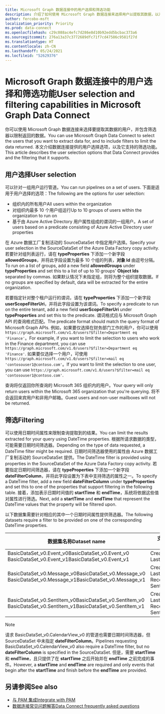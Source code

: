 ```yaml
---
title: Microsoft Graph 数据连接中的用户选择和筛选功能
description: 介绍了如何使用 Microsoft Graph 数据连接来选择用户以提取其数据，以及筛选返回的数据。
author: fercobo-msft
localization_priority: Priority
ms.prod: data-connect
ms.openlocfilehash: c29c088ac4efc7d286e8d10b92edd5bcbac373a6
ms.sourcegitcommit: 276a13a37c3772689dfc71f7cd47586c9581f27d
ms.translationtype: HT
ms.contentlocale: zh-CN
ms.lasthandoff: 05/24/2021
ms.locfileid: "52629376"
---
```

# <a name="user-selection-and-filtering-capabilities-in-microsoft-graph-data-connect"></a><span data-ttu-id="81b92-103">Microsoft Graph 数据连接中的用户选择和筛选功能</span><span class="sxs-lookup"><span data-stu-id="81b92-103">User selection and filtering capabilities in Microsoft Graph Data Connect</span></span>

<span data-ttu-id="81b92-104">你可以使用 Microsoft Graph 数据连接来选择要提取其数据的用户，并包含筛选器以限制返回的数据。</span><span class="sxs-lookup"><span data-stu-id="81b92-104">You can use Microsoft Graph Data Connect to select the users that you want to extract data for, and to include filters to limit the data returned.</span></span> <span data-ttu-id="81b92-105">本文介绍数据连接提供的用户选择选项，以及它支持的筛选功能。</span><span class="sxs-lookup"><span data-stu-id="81b92-105">This article describes the user selection options that Data Connect provides and the filtering that it supports.</span></span>

## <a name="user-selection"></a><span data-ttu-id="81b92-106">用户选择</span><span class="sxs-lookup"><span data-stu-id="81b92-106">User selection</span></span>

<span data-ttu-id="81b92-107">可以针对一组用户运行管道。</span><span class="sxs-lookup"><span data-stu-id="81b92-107">You can run pipelines on a set of users.</span></span> <span data-ttu-id="81b92-108">下面是适用于用户选择的选项：</span><span class="sxs-lookup"><span data-stu-id="81b92-108">The following are the options for user selection:</span></span>

- <span data-ttu-id="81b92-109">组织内的所有用户</span><span class="sxs-lookup"><span data-stu-id="81b92-109">All users within the organization</span></span>
- <span data-ttu-id="81b92-110">对组织内最多 10 个用户组运行</span><span class="sxs-lookup"><span data-stu-id="81b92-110">Up to 10 groups of users within the organization to run on</span></span>
- <span data-ttu-id="81b92-111">基于由 Azure Active Directory 用户属性组成的谓词的一组用户。</span><span class="sxs-lookup"><span data-stu-id="81b92-111">A set of users based on a predicate consisting of Azure Active Directory user properties</span></span>

<span data-ttu-id="81b92-112">在 Azure 数据工厂复制活动的 SourceDataSet 中指定用户选择。</span><span class="sxs-lookup"><span data-stu-id="81b92-112">Specify your user selection in the SourceDataSet of the Azure Data Factory copy activity.</span></span> <span data-ttu-id="81b92-113">若要针对组列表运行，请在 **typeProperties** 下添加一个新字段 **allowedGroups**，并将此字段设置为最多 10 个组的列表，**对象 Id** 由逗号分隔。</span><span class="sxs-lookup"><span data-stu-id="81b92-113">To run on a list of groups, add a new field **allowedGroups** under **typeProperties** and set this to a list of up to 10 groups' **Object Ids** separated by commas.</span></span> <span data-ttu-id="81b92-114">如果默认情况下未指定组，则将为整个组织提取数据。</span><span class="sxs-lookup"><span data-stu-id="81b92-114">If no groups are specified by default, data will be extracted for the entire organization.</span></span>

<span data-ttu-id="81b92-115">若要指定针对整个租户运行的谓词，请在 **typeProperties** 下添加一个新字段 **userScopeFilterUri**，并将此字段设置为该谓词。</span><span class="sxs-lookup"><span data-stu-id="81b92-115">To specify a predicate to run on the entire tenant, add a new field **userScopeFilterUri** under **typeProperties** and set this to the predicate.</span></span> <span data-ttu-id="81b92-116">谓词格式应与 Microsoft Graph API 的查询格式匹配。</span><span class="sxs-lookup"><span data-stu-id="81b92-116">The predicate format should match the query format of Microsoft Graph APIs.</span></span> <span data-ttu-id="81b92-117">例如，如果要仅选择在财务部门工作的用户，你可以使用 `https://graph.microsoft.com/v1.0/users?$filter=Department eq 'Finance'`。</span><span class="sxs-lookup"><span data-stu-id="81b92-117">For example, if you want to limit the selection to users who work in the Finance department, you can use `https://graph.microsoft.com/v1.0/users?$filter=Department eq 'Finance'`.</span></span> <span data-ttu-id="81b92-118">如果要仅选择一个用户，可使用 `https://graph.microsoft.com/v1.0/users?$filter=mail eq 'contosouser1@contoso.com'`。</span><span class="sxs-lookup"><span data-stu-id="81b92-118">If you want to limit the selection to one user, you can use `https://graph.microsoft.com/v1.0/users?$filter=mail eq 'contosouser1@contoso.com'`.</span></span>

<span data-ttu-id="81b92-119">查询将仅返回你所查询的 Microsoft 365 组织内的用户。</span><span class="sxs-lookup"><span data-stu-id="81b92-119">Your query will only return users within the Microsoft 365 organization that you're querying.</span></span> <span data-ttu-id="81b92-120">将不会返回来宾用户和非用户邮箱。</span><span class="sxs-lookup"><span data-stu-id="81b92-120">Guest users and non-user mailboxes will not be returned.</span></span>

## <a name="filtering"></a><span data-ttu-id="81b92-121">筛选</span><span class="sxs-lookup"><span data-stu-id="81b92-121">Filtering</span></span>

<span data-ttu-id="81b92-122">可以使用日期时间属性来限制查询提取到的结果。</span><span class="sxs-lookup"><span data-stu-id="81b92-122">You can limit the results extracted for your query using DateTime properties.</span></span> <span data-ttu-id="81b92-123">根据所请求数据的类型，可能需要日期时间筛选器。</span><span class="sxs-lookup"><span data-stu-id="81b92-123">Depending on the type of data requested, a DateTime filter might be required.</span></span> <span data-ttu-id="81b92-124">日期时间筛选器使用的属性由 Azure 数据工厂复制活动的 SourceDataSet 提供。</span><span class="sxs-lookup"><span data-stu-id="81b92-124">The DateTime filter is provided using properties in the SourceDataSet of the Azure Data Factory copy activity.</span></span> <span data-ttu-id="81b92-125">若要指定日期时间筛选器，请在 **typeProperties** 下添加一个新字段 **dateFilterColumn**，并将此字段设置为下表中支持筛选的属性之一。</span><span class="sxs-lookup"><span data-stu-id="81b92-125">To specify a DateTime filter, add a new field **dateFilterColumn** under **typeProperties** and set this to one of the properties that support filtering in the following table.</span></span> <span data-ttu-id="81b92-126">接着，添加表示日期时间值的 **startTime** 和 **endTime**，系统将依据这些值对属性进行筛选。</span><span class="sxs-lookup"><span data-stu-id="81b92-126">Next, add a **startTime** and **endTime** that represent the DateTime values that the property will be filtered upon.</span></span>

<span data-ttu-id="81b92-127">以下数据集需要针对相应的其中一个日期时间属性提供筛选器。</span><span class="sxs-lookup"><span data-stu-id="81b92-127">The following datasets require a filter to be provided on one of the corresponding DateTime properties.</span></span>

| <span data-ttu-id="81b92-128">数据集名称</span><span class="sxs-lookup"><span data-stu-id="81b92-128">Dataset name</span></span>                                               | <span data-ttu-id="81b92-129">支持筛选的属性</span><span class="sxs-lookup"><span data-stu-id="81b92-129">Properties that support filtering</span></span>                                           |
| ---------------------------------------------------------- | --------------------------------------------------------------------------- |
| <span data-ttu-id="81b92-130">BasicDataSet_v0.Event_v0</span><span class="sxs-lookup"><span data-stu-id="81b92-130">BasicDataSet_v0.Event_v0</span></span><br><span data-ttu-id="81b92-131">BasicDataSet_v0.Event_v1</span><span class="sxs-lookup"><span data-stu-id="81b92-131">BasicDataSet_v0.Event_v1</span></span>       | <span data-ttu-id="81b92-132">CreatedDateTime</span><span class="sxs-lookup"><span data-stu-id="81b92-132">CreatedDateTime</span></span><br><span data-ttu-id="81b92-133">LastModifiedDateTime</span><span class="sxs-lookup"><span data-stu-id="81b92-133">LastModifiedDateTime</span></span>                                     |
| <span data-ttu-id="81b92-134">BasicDataSet_v0.Message_v0</span><span class="sxs-lookup"><span data-stu-id="81b92-134">BasicDataSet_v0.Message_v0</span></span><br><span data-ttu-id="81b92-135">BasicDataSet_v0.Message_v1</span><span class="sxs-lookup"><span data-stu-id="81b92-135">BasicDataSet_v0.Message_v1</span></span>   | <span data-ttu-id="81b92-136">CreatedDateTime</span><span class="sxs-lookup"><span data-stu-id="81b92-136">CreatedDateTime</span></span><br><span data-ttu-id="81b92-137">LastModifiedDateTime</span><span class="sxs-lookup"><span data-stu-id="81b92-137">LastModifiedDateTime</span></span><br><span data-ttu-id="81b92-138">ReceivedDateTime</span><span class="sxs-lookup"><span data-stu-id="81b92-138">ReceivedDateTime</span></span><br><span data-ttu-id="81b92-139">SentDateTime</span><span class="sxs-lookup"><span data-stu-id="81b92-139">SentDateTime</span></span> |
| <span data-ttu-id="81b92-140">BasicDataSet_v0.SentItem_v0</span><span class="sxs-lookup"><span data-stu-id="81b92-140">BasicDataSet_v0.SentItem_v0</span></span><br><span data-ttu-id="81b92-141">BasicDataSet_v0.SentItem_v1</span><span class="sxs-lookup"><span data-stu-id="81b92-141">BasicDataSet_v0.SentItem_v1</span></span> | <span data-ttu-id="81b92-142">CreatedDateTime</span><span class="sxs-lookup"><span data-stu-id="81b92-142">CreatedDateTime</span></span><br><span data-ttu-id="81b92-143">LastModifiedDateTime</span><span class="sxs-lookup"><span data-stu-id="81b92-143">LastModifiedDateTime</span></span><br><span data-ttu-id="81b92-144">ReceivedDateTime</span><span class="sxs-lookup"><span data-stu-id="81b92-144">ReceivedDateTime</span></span><br><span data-ttu-id="81b92-145">SentDateTime</span><span class="sxs-lookup"><span data-stu-id="81b92-145">SentDateTime</span></span> |

> [!NOTE]
> <span data-ttu-id="81b92-146">请求 BasicDataSet_v0.CalendarView_v0 的管道也需要日期时间筛选器，但 SourceDataSet 中未指定 **dateFilterColumn**。</span><span class="sxs-lookup"><span data-stu-id="81b92-146">Pipelines requesting BasicDataSet_v0.CalendarView_v0 also require a DateTime filter, but no **dateFilterColumn** is specified in the SourceDataSet.</span></span> <span data-ttu-id="81b92-147">但是，需要 **startTime** 和 **endTime**，且只提供了在 **startTime** 之后开始并在 **endTime** 之前完成的事件。</span><span class="sxs-lookup"><span data-stu-id="81b92-147">However, a **startTime** and **endTime** are required and only events that begin after the **startTime** and finish before the **endTime** are provided.</span></span>

## <a name="see-also"></a><span data-ttu-id="81b92-148">另请参阅</span><span class="sxs-lookup"><span data-stu-id="81b92-148">See also</span></span>

- [<span data-ttu-id="81b92-149">与 PAM 集成</span><span class="sxs-lookup"><span data-stu-id="81b92-149">Integrate with PAM</span></span>](data-connect-pam.md)
- [<span data-ttu-id="81b92-150">数据连接常见问题解答</span><span class="sxs-lookup"><span data-stu-id="81b92-150">Data Connect frequently asked questions</span></span>](data-connect-faq.md)
